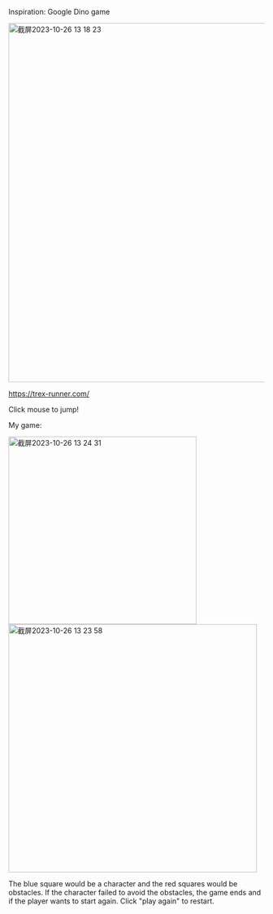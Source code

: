 Inspiration: Google Dino game

<img width="708" alt="截屏2023-10-26 13 18 23" src="https://github.com/mistata/helloworld/assets/145936799/a17577e1-0bac-4631-9c4b-1cdfd73a4174">

https://trex-runner.com/

Click mouse to jump!

My game:

<img width="370" alt="截屏2023-10-26 13 24 31" src="https://github.com/mistata/helloworld/assets/145936799/ce5b5f94-38a0-414b-96b2-5da959400580">
<img width="489" alt="截屏2023-10-26 13 23 58" src="https://github.com/mistata/helloworld/assets/145936799/e02e776e-5914-451c-9243-fa8650de2753">

The blue square would be a character and the red squares would be obstacles.
If the character failed to avoid the obstacles, the game ends and if the player wants to start again. Click "play again" to restart.
